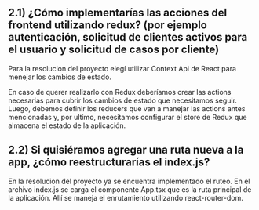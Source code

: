 ## 2.1) ¿Cómo implementarías las acciones del frontend utilizando redux? (por ejemplo autenticación, solicitud de clientes activos para el usuario y solicitud de casos por cliente)

Para la resolucion del proyecto elegí utilizar Context Api de React para menejar los cambios de estado.

En caso de querer realizarlo con Redux deberíamos crear las actions necesarias para cubrir los cambios de estado que necesitamos seguir. Luego, debemos definir los reducers que van a manejar las actions antes mencionadas y, por ultimo, necesitamos configurar el store de Redux que almacena el estado de la aplicación.

## 2.2) Si quisiéramos agregar una ruta nueva a la app, ¿cómo reestructurarías el index.js?
En la resolucion del proyecto ya se encuentra implementado el ruteo. 
En el archivo index.js se carga el componente App.tsx que es la ruta principal de la aplicación. Allí se maneja el enrutamiento utilizando react-router-dom.

